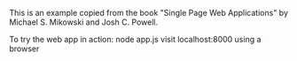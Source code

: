 This is an example copied from the book "Single Page Web Applications" by Michael S. Mikowski and Josh C. Powell.


To try the web app in action:
    node app.js
    visit localhost:8000 using a browser
